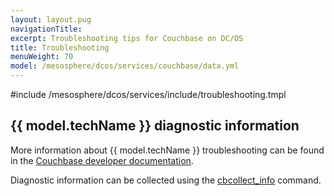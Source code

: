 ```yaml
---
layout: layout.pug
navigationTitle:
excerpt: Troubleshooting tips for Couchbase on DC/OS
title: Troubleshooting
menuWeight: 70
model: /mesosphere/dcos/services/couchbase/data.yml
---
```


#include /mesosphere/dcos/services/include/troubleshooting.tmpl

## {{ model.techName }} diagnostic information

More information about {{ model.techName }} troubleshooting can be found in the [Couchbase developer documentation](https://developer.couchbase.com/documentation/server/current/troubleshooting/troubleshooting-general-tips.html).

Diagnostic information can be collected using the [cbcollect_info](https://developer.couchbase.com/documentation/server/current/cli/cbcollect-info-tool.html) command.
